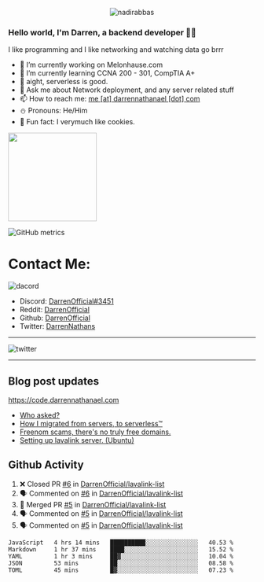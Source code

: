 <p align="center"> <img src="https://komarev.com/ghpvc/?username=DarrenOfficial&label=Profile%20views&color=0e75b6&style=flat" alt="nadirabbas" /> </p>

### Hello world, I'm Darren, a backend developer 👨‍💻
I like programming and I like networking and watching data go brrr



- 🔭 I’m currently working on Melonhause.com 
- 🌴 I’m currently learning CCNA 200 - 301, CompTIA A+ 
- 🚀 aight, serverless is good.
- 💬 Ask me about Network deployment, and any server related stuff 
- 📫 How to reach me: [me [at] darrennathanael [dot] com](mailto:me@darrennathanael.com) 
- ⛄️ Pronouns: He/Him 
- 🍪 Fun fact: I verymuch like cookies. 



<img float="center" height="180em" src="https://github-readme-stats.vercel.app/api?hide_border=true&username=DarrenOfficial&show_icons=true&count_private=true&bg_color=00000000&title_color=7F7F7F&icon_color=7F7F7F&text_color=7F7F7F" />


![GitHub metrics](https://metrics.lecoq.io/DarrenOfficial)  


# Contact Me:

![dacord](https://discord.c99.nl/widget/theme-1/508296903960821771.png)

- Discord: [DarrenOfficial#3451](https://discord.com/users/508296903960821771)
- Reddit: [DarrenOfficial](https://reddit.com/u/DarrenOfficiallol)
- Github: [DarrenOfficial](https://github.com/DarrenOfficial)
- Twitter: [DarrenNathans](https://twitter.com/DarrenNathans)


---

<img alt="twitter" src="https://github-readme-twitter.gazf.vercel.app/api?id=DarrenNathans&layout=wide" />


---

## Blog post updates
https://code.darrennathanael.com
<!-- BLOG-POST-LIST:START -->
- [Who asked?](https://code.darrennathanael.com/who-asked)
- [How I migrated from servers, to serverless™](https://code.darrennathanael.com/how-i-migrated-from-servers-to-serverlesstm)
- [Freenom scams, there's no truly free domains.](https://code.darrennathanael.com/freenom-scams-theres-no-truly-free-domains)
- [Setting up lavalink server. (Ubuntu)](https://code.darrennathanael.com/setting-up-lavalink-server-ubuntu)
<!-- BLOG-POST-LIST:END -->


## Github Activity
<!--START_SECTION:activity-->
1. ❌ Closed PR [#6](https://github.com/DarrenOfficial/lavalink-list/pull/6) in [DarrenOfficial/lavalink-list](https://github.com/DarrenOfficial/lavalink-list)
2. 🗣 Commented on [#6](https://github.com/DarrenOfficial/lavalink-list/issues/6) in [DarrenOfficial/lavalink-list](https://github.com/DarrenOfficial/lavalink-list)
3. 🎉 Merged PR [#5](https://github.com/DarrenOfficial/lavalink-list/pull/5) in [DarrenOfficial/lavalink-list](https://github.com/DarrenOfficial/lavalink-list)
4. 🗣 Commented on [#5](https://github.com/DarrenOfficial/lavalink-list/issues/5) in [DarrenOfficial/lavalink-list](https://github.com/DarrenOfficial/lavalink-list)
5. 🗣 Commented on [#5](https://github.com/DarrenOfficial/lavalink-list/issues/5) in [DarrenOfficial/lavalink-list](https://github.com/DarrenOfficial/lavalink-list)
<!--END_SECTION:activity-->


<!--START_SECTION:waka-->
```text
JavaScript   4 hrs 14 mins   ██████████░░░░░░░░░░░░░░░   40.53 % 
Markdown     1 hr 37 mins    ████░░░░░░░░░░░░░░░░░░░░░   15.52 % 
YAML         1 hr 3 mins     ██▓░░░░░░░░░░░░░░░░░░░░░░   10.04 % 
JSON         53 mins         ██░░░░░░░░░░░░░░░░░░░░░░░   08.58 % 
TOML         45 mins         █▓░░░░░░░░░░░░░░░░░░░░░░░   07.23 % 
```
<!--END_SECTION:waka-->
